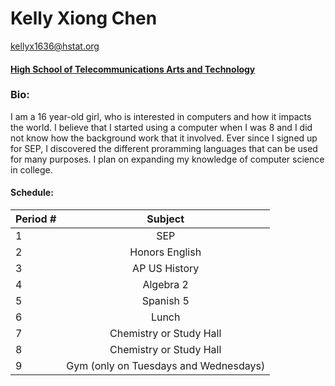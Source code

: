 # Kelly Xiong Chen
kellyx1636@hstat.org

#### [High School of Telecommunications Arts and Technology](www.hstat.org)

### Bio: 
I am a 16 year-old girl, who is interested in computers and how it impacts the world. I believe that I started using a computer when I was 8 and I did not know how the background work that it involved. Ever since I signed up for SEP, I discovered the different proramming languages that can be used for many purposes. I plan on expanding my knowledge of computer science in college. 

#### Schedule:

|  Period # |               Subject                 |
|-----------|:-------------------------------------:|
|     1     |   SEP                                 |
|     2     | Honors English                        |
|     3     | AP US History                         |
|     4     | Algebra 2                             |
|     5     | Spanish 5                             |
|     6     | Lunch                                 |
|     7     | Chemistry or Study Hall               |
|     8     | Chemistry or Study Hall               |
|     9     | Gym (only on Tuesdays and Wednesdays) |  
